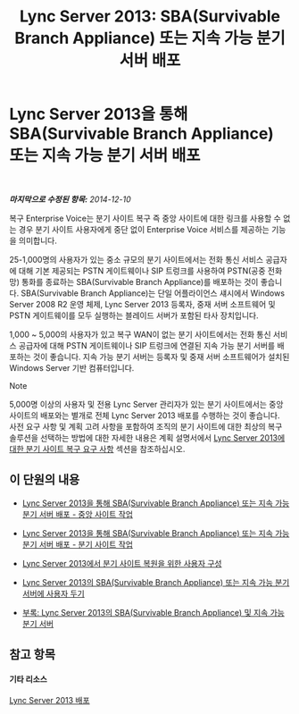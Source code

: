 ﻿---
title: 'Lync Server 2013: SBA(Survivable Branch Appliance) 또는 지속 가능 분기 서버 배포'
TOCTitle: SBA(Survivable Branch Appliance) 또는 지속 가능 분기 서버 배포
ms:assetid: cb780c14-dc5f-41ba-8092-f20ae905bd16
ms:mtpsurl: https://technet.microsoft.com/ko-kr/library/Gg398849(v=OCS.15)
ms:contentKeyID: 49305044
ms.date: 08/24/2015
mtps_version: v=OCS.15
ms.translationtype: HT
---

# Lync Server 2013을 통해 SBA(Survivable Branch Appliance) 또는 지속 가능 분기 서버 배포

 

_**마지막으로 수정된 항목:** 2014-12-10_

복구 Enterprise Voice는 분기 사이트 복구 즉 중앙 사이트에 대한 링크를 사용할 수 없는 경우 분기 사이트 사용자에게 중단 없이 Enterprise Voice 서비스를 제공하는 기능을 의미합니다.

25-1,000명의 사용자가 있는 중소 규모의 분기 사이트에서는 전화 통신 서비스 공급자에 대해 기본 제공되는 PSTN 게이트웨이나 SIP 트렁크를 사용하여 PSTN(공중 전화망) 통화를 종료하는 SBA(Survivable Branch Appliance)를 배포하는 것이 좋습니다. SBA(Survivable Branch Appliance)는 단일 어플라이언스 섀시에서 Windows Server 2008 R2 운영 체제, Lync Server 2013 등록자, 중재 서버 소프트웨어 및 PSTN 게이트웨이를 모두 실행하는 블레이드 서버가 포함된 타사 장치입니다.

1,000 ~ 5,000의 사용자가 있고 복구 WAN이 없는 분기 사이트에서는 전화 통신 서비스 공급자에 대해 PSTN 게이트웨이나 SIP 트렁크에 연결된 지속 가능 분기 서버를 배포하는 것이 좋습니다. 지속 가능 분기 서버는 등록자 및 중재 서버 소프트웨어가 설치된 Windows Server 기반 컴퓨터입니다.


> [!NOTE]
> 5,000명 이상의 사용자 및 전용 Lync Server 관리자가 있는 분기 사이트에서는 중앙 사이트의 배포와는 별개로 전체 Lync Server 2013 배포를 수행하는 것이 좋습니다.<BR>사전 요구 사항 및 계획 고려 사항을 포함하여 조직의 분기 사이트에 대한 최상의 복구 솔루션을 선택하는 방법에 대한 자세한 내용은 계획 설명서에서 <A href="lync-server-2013-branch-site-resiliency-requirements.md">Lync Server 2013에 대한 분기 사이트 복구 요구 사항</A> 섹션을 참조하십시오.



## 이 단원의 내용

  - [Lync Server 2013을 통해 SBA(Survivable Branch Appliance) 또는 지속 가능 분기 서버 배포 - 중앙 사이트 작업](lync-server-2013-deploying-a-survivable-branch-appliance-or-server-central-site-tasks.md)

  - [Lync Server 2013을 통해 SBA(Survivable Branch Appliance) 또는 지속 가능 분기 서버 배포 - 분기 사이트 작업](lync-server-2013-deploy-a-survivable-branch-appliance-or-server-branch-site-task.md)

  - [Lync Server 2013에서 분기 사이트 복원을 위한 사용자 구성](lync-server-2013-configuring-users-for-branch-site-resiliency.md)

  - [Lync Server 2013의 SBA(Survivable Branch Appliance) 또는 지속 가능 분기 서버에 사용자 두기](lync-server-2013-home-users-on-a-survivable-branch-appliance-or-server.md)

  - [부록: Lync Server 2013의 SBA(Survivable Branch Appliance) 및 지속 가능 분기 서버](lync-server-2013-appendices-survivable-branch-appliances-and-servers.md)

## 참고 항목

#### 기타 리소스

[Lync Server 2013 배포](lync-server-2013-deploying-lync-server.md)

